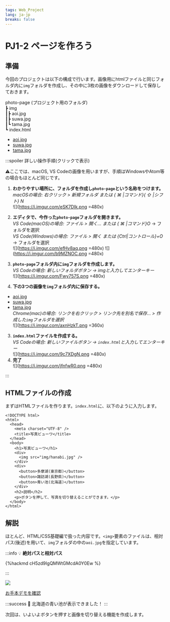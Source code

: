 ```yaml
---
tags: Web_Project
lang: ja-jp
breaks: false
---
```


# PJ1-2 ページを作ろう

## 準備

今回のプロジェクトは以下の構成で行います。画像用にhtmlファイルと同じフォルダ内に`img`フォルダを作成し、その中に3枚の画像をダウンロードして保存しておきます。

<i class="fa fa-folder" aria-hidden="true"></i> photo-page (プロジェクト用のフォルダ)  
┣ <i class="fa fa-folder" aria-hidden="true"></i> img  
┃┣ <i class="fa fa-file-image-o" aria-hidden="true"></i> aoi.jpg  
┃┣ <i class="fa fa-file-image-o" aria-hidden="true"></i> suwa.jpg  
┃┗ <i class="fa fa-file-image-o" aria-hidden="true"></i> tama.jpg  
┗ <i class="fa fa-file-code-o" aria-hidden="true"></i> index.html

- [aoi.jpg](https://raw.githubusercontent.com/uec-programming/basic_training/master/docs/web-projects/photo-page/img/aoi.jpg)
- [suwa.jpg](https://raw.githubusercontent.com/uec-programming/basic_training/master/docs/web-projects/photo-page/img/suwa.jpg)
- [tama.jpg](https://raw.githubusercontent.com/uec-programming/basic_training/master/docs/web-projects/photo-page/img/tama.jpg)

:::spoiler 詳しい操作手順(クリックで表示)

:warning:ここでは、macOS, VS Codeの画像を用いますが、手順はWindowsやAtom等の場合もほとんど同じです。

1. **わかりやすい場所に、フォルダを作成し`photo-page`という名称をつけます。**  
   _macOSの場合: 右クリック > 新規フォルダ または { ⌘ |コマンド}{ ⇧ |シフト} N_  
 ![](https://i.imgur.com/eSK7DIk.png =480x)

2. **エディタで、今作った`photo-page`フォルダを開きます。**  
   _VS Code(macOS)の場合: ファイル > 開く... または { ⌘ |コマンド}O_ → フォルダを選択  
   _VS Code(Windows)の場合: ファイル > 開く または {Ctrl|コントロール}+O_ → フォルダを選択    
   ![](https://i.imgur.com/efHv8aq.png =480x)
   ![](https://i.imgur.com/b9MZNOC.png =480x)
   
3. **`photo-page`フォルダ内に`img`フォルダを作成します。**  
   _VS Codeの場合: 新しいフォルダボタン → imgと入力してエンターキー_  
![](https://i.imgur.com/Fwy757S.png =480x)

1. **下の3つの画像を`img`フォルダ内に保存する。**  
- [aoi.jpg](https://raw.githubusercontent.com/uec-programming/basic_training/master/docs/web-projects/photo-page/img/aoi.jpg)
- [suwa.jpg](https://raw.githubusercontent.com/uec-programming/basic_training/master/docs/web-projects/photo-page/img/suwa.jpg)
- [tama.jpg](https://raw.githubusercontent.com/uec-programming/basic_training/master/docs/web-projects/photo-page/img/tama.jpg)  
 _Chrome(mac)の場合: リンクを右クリック > リンク先を別名で保存... > 作成した`img`フォルダを選択_  
 ![](https://i.imgur.com/axnHzkT.png =360x)

3. **`index.html`ファイルを作成する。**  
   _VS Codeの場合: 新しいファイルボタン → `index.html`と入力してエンターキー_  
![](https://i.imgur.com/9c7XDgN.png =480x)
1. **完了**  
![](https://i.imgur.com/jfnfwR0.png =480x)

:::

## HTMLファイルの作成

まずはHTMLファイルを作ります。`index.html`に、以下のように入力します。

```htmlembedded=
<!DOCTYPE html>
<html>
  <head>
    <meta charset="UTF-8" />
    <title>写真ビューワ</title>
  </head>
  <body>
    <h1>写真ビューワ</h1>
    <div>
      <img src="img/hanabi.jpg" />
    </div>
    <div>
      <button>多摩湖(東京都)</button>
      <button>諏訪湖(長野県)</button>
      <button>青い池(北海道)</button>
    </div>
    <h2>説明</h2>
    <p>ボタンを押して、写真を切り替えることができます。</p>
  </body>
</html>
```

## 解説

ほとんど、HTML/CSS基礎編で扱った内容です。`<img>`要素のファイルは、相対パス(後述)を用いて、`img`フォルダの中の`aoi.jpg`を指定しています。

:::info
:bulb: **絶対パスと相対パス**

{%hackmd cH5zd9IgQMWtGMcdA0Y0Ew %}

:::

![](https://i.imgur.com/LjxVaX8.jpg)

[お手本デモを確認 <i class="fa fa-external-link" aria-hidden="true"></i>](https://uec-programming.github.io/basic_training/web-projects/photo-page/demo1-2.html)

:::success
:tada: 北海道の青い池が表示できました！
:::

次回は、いよいよボタンを押すと画像を切り替える機能を作成します。